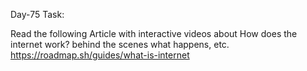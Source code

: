 Day-75 Task:

Read the following Article with interactive videos about How does the internet work? behind the scenes what happens, etc.
https://roadmap.sh/guides/what-is-internet